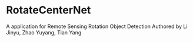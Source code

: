 # RotateCenterNet
A application for Remote Sensing Rotation Object Detection
Authored by Li Jinyu, Zhao Yuyang, Tian Yang 